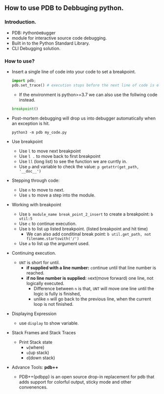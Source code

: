 ## How to use PDB to Debbuging python.
### Introduction.
- PDB: `P`ython`D`e`B`ugger
- module for interactive source code debugging.
- Built in to the Python Standard Library.
- CLI Debugging solution.

### How to use?

- Insert a single line of code into your code to set a breakpoint.

    ```python
    import pdb; 
    pdb.set_trace() # execution stops before the next line of code is executed.
    ```
    - If the environment is python>=3.7 we can also use the follwing code instead.

    ```python
    breakpoint()
    ```
- Post-mortem debugging will drop us into debugger automatically when an exception is hit.

    ```shell
    python3 -m pdb my_code.py
    ```

- Use breakpoint
    - Use `l` to move next breakpoint
    - Use `l .` to move back to first breakpoint
    - Use `ll` (long list) to see the function we are currtly in. 
    - Use `p` and variable to check the value: `p getattr(get_path, '__doc__')`

- Stepping through code:
    - Use `n` to move to next.  
    - Use `s` to move a step into the module.

- Working with breakpoint
    - Use `b module_name break_point_2_insert` to create a breakpoint: `b util:5`
    - Use `c` to continue execution. 
    - Use `b` to list up listed breakpoint. (listed breakpoint and hit time)
        - We can also add conditinal break point: `b util.get_path, not filename.startswith('/')`
    - Use `a` to list up the argument used.

- Continuing execution.
    - `UNT` is short for until.
        - __if supplied with a line number:__ `c`ontinue until that line number is reached. 
        - __if no line number is supplied:__ `n`ext(move forward) one line, not logically executed.
            - Difference between `n` is that, `UNT` will move one line until the logic is fully is finished, 
            - unlike `n` will go back to the previous line, when the current loop is not finished.

- Displaying Expression
    - use `display` to show variable.

- Stack Frames and Stack Traces
    - Print Stack state 
        - `w`(where) 
        - `u`(up stack)
        - `d`(down stack)

- Advance Tools: __pdb++__ 
    - PDB++(pdbpp) is an open source drop-in replacement for pdb that adds support for colorful output, sticky mode and other convenences. 
    
